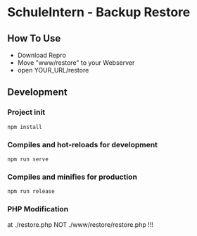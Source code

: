 # SchuleIntern - Backup Restore


## How To Use

- Download Repro
- Move "www/restore" to your Webserver
- open YOUR_URL/restore





## Development


### Project init
```
npm install
```

### Compiles and hot-reloads for development
```
npm run serve
```

### Compiles and minifies for production
```
npm run release
```

### PHP Modification

at ./restore.php
NOT ./www/restore/restore.php !!!